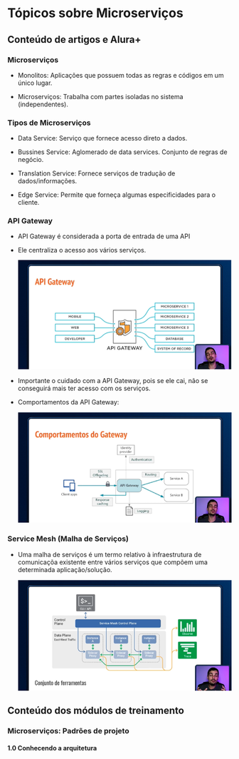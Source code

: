 # Tópicos sobre Microserviços

## Conteúdo de artigos e Alura+

### Microserviços

- Monolitos: Aplicações que possuem todas as regras e códigos em um único lugar.

- Microserviços: Trabalha com partes isoladas no sistema (independentes).

### Tipos de Microserviços

- Data Service: Serviço que fornece acesso direto a dados.

- Bussines Service: Aglomerado de data services. Conjunto de regras de negócio.

- Translation Service: Fornece serviços de tradução de dados/informações.

- Edge Service: Permite que forneça algumas especificidades para o cliente.

### API Gateway

- API Gateway é considerada a porta de entrada de uma API

- Ele centraliza o acesso aos vários serviços.

    ![Imagem representativa do API Gateway](img/ApiGateway.png)

- Importante o cuidado com a API Gateway, pois se ele cai, não se conseguirá mais ter acesso com os serviços.

- Comportamentos da API Gateway:

    ![Imagem representativa do Comportamento da Api Gateway](img/ComportamentoApiGateway.png)

### Service Mesh (Malha de Serviços)

- Uma malha de serviços é um termo relativo à infraestrutura de comunicaçõa existente entre vários serviços que compõem uma determinada aplicação/solução.

    ![Imagem representativa do Service Mesh](img/ServiceMesh.png)

## Conteúdo dos módulos de treinamento

### Microserviços: Padrões de projeto

#### 1.0 Conhecendo a arquitetura
